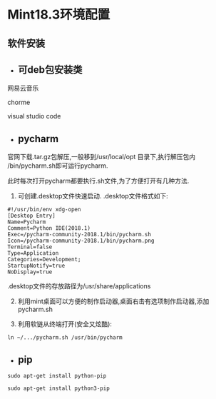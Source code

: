 # Mint18.3环境配置

## 软件安装

* ## **可deb包安装类**

网易云音乐

chorme 

visual studio code


* ## **pycharm**

官网下载.tar.gz包解压,一般移到/usr/local/opt 目录下,执行解压包内  /bin/pycharm.sh即可运行pycharm.
 
此时每次打开pycharm都要执行.sh文件,为了方便打开有几种方法.


1. 可创建.desktop文件快速启动.
.desktop文件格式如下:

```
#!/usr/bin/env xdg-open
[Desktop Entry]
Name=Pycharm
Comment=Python IDE(2018.1)
Exec=/pycharm-community-2018.1/bin/pycharm.sh 
Icon=/pycharm-community-2018.1/bin/pycharm.png
Terminal=false
Type=Application
Categories=Development;
StartupNotify=true
NoDisplay=true
```
.desktop文件的存放路径为/usr/share/applications


2. 利用mint桌面可以方便的制作启动器,桌面右击有选项制作启动器,添加 pycharm.sh

3. 利用软链从终端打开(安全又炫酷):

``ln ~/.../pycharm.sh /usr/bin/pycharm``

* ## **pip**

``sudo apt-get install python-pip``

``sudo apt-get install python3-pip``
